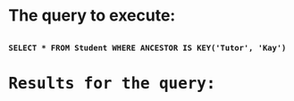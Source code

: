 <html><body><h1>The query to execute:</h1><pre><p><b>SELECT * FROM Student WHERE ANCESTOR IS KEY('Tutor', 'Kay') and surname='Walter'</b><h1>Results for the query:</h1></pre></body></html>